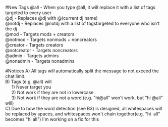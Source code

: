 #New Tags
@all - When you type @all, it will replace it with a list of tags targeted to every user <br />
@dj - Replaces @dj with @(current dj name) <br />
@notdj - Replaces @notdj with a list of tagstargeted to everyone who isn't the dj <br />
@mod - Targets mods + creators <br />
@notmod - Targets nonmods + noncreators <br />
@creator - Targets creators <br />
@notcreator - Targets noncreators <br />
@admin - Targets admins <br />
@nonadmin - Targets nonadmins <br />

#Notices
A) All tags will automatically split the message to not exceed the chat limit. <br />
B) Tags (e.g. @all) will <br />
&nbsp;&nbsp;&nbsp;&nbsp;&nbsp;1) Never target you <br />
&nbsp;&nbsp;&nbsp;&nbsp;&nbsp;2) Not work if they are not in lowercase <br />
&nbsp;&nbsp;&nbsp;&nbsp;&nbsp;3) Not work if they are not a word (e.g. "hi@all" won't work, but "hi @all" will) <br />
C) Due to how the word detection (see B3) is designed, all whitespaces will be replaced by spaces, and whitespaces won't chain together(e.g. "hi&nbsp;&nbsp;all" becomes "hi&nbsp;all") I'm working on a fix for this <br />
